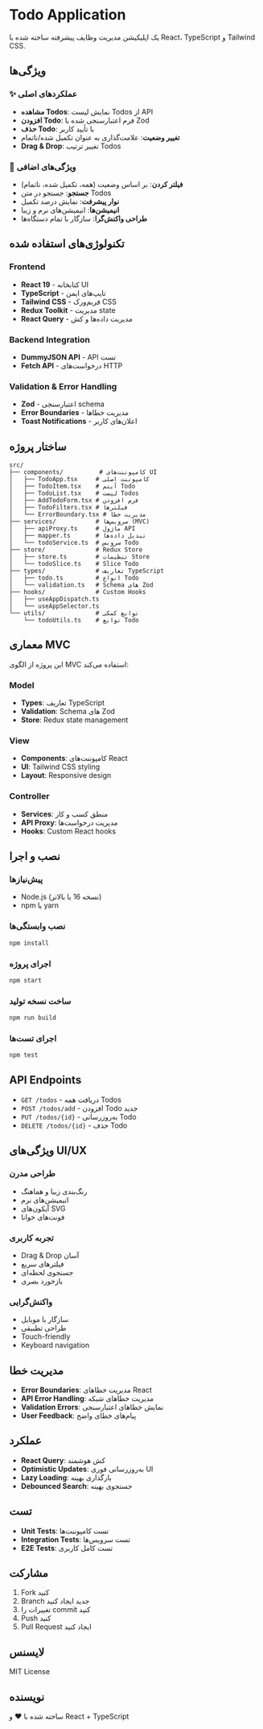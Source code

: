 # Todo Application

یک اپلیکیشن مدیریت وظایف پیشرفته ساخته شده با React، TypeScript و Tailwind CSS.

## ویژگی‌ها

### ✨ عملکردهای اصلی
- **مشاهده Todos**: نمایش لیست Todos از API
- **افزودن Todo**: فرم اعتبارسنجی شده با Zod
- **حذف Todo**: با تأیید کاربر
- **تغییر وضعیت**: علامت‌گذاری به عنوان تکمیل شده/ناتمام
- **Drag & Drop**: تغییر ترتیب Todos

### 🎨 ویژگی‌های اضافی
- **فیلتر کردن**: بر اساس وضعیت (همه، تکمیل شده، ناتمام)
- **جستجو**: جستجو در متن Todos
- **نوار پیشرفت**: نمایش درصد تکمیل
- **انیمیشن‌ها**: انیمیشن‌های نرم و زیبا
- **طراحی واکنش‌گرا**: سازگار با تمام دستگاه‌ها

## تکنولوژی‌های استفاده شده

### Frontend
- **React 19** - کتابخانه UI
- **TypeScript** - تایپ‌های ایمن
- **Tailwind CSS** - فریم‌ورک CSS
- **Redux Toolkit** - مدیریت state
- **React Query** - مدیریت داده‌ها و کش

### Backend Integration
- **DummyJSON API** - API تست
- **Fetch API** - درخواست‌های HTTP

### Validation & Error Handling
- **Zod** - اعتبارسنجی schema
- **Error Boundaries** - مدیریت خطاها
- **Toast Notifications** - اعلان‌های کاربر

## ساختار پروژه

```
src/
├── components/          # کامپوننت‌های UI
│   ├── TodoApp.tsx     # کامپوننت اصلی
│   ├── TodoItem.tsx    # آیتم Todo
│   ├── TodoList.tsx    # لیست Todos
│   ├── AddTodoForm.tsx # فرم افزودن
│   ├── TodoFilters.tsx # فیلترها
│   └── ErrorBoundary.tsx # مدیریت خطا
├── services/           # سرویس‌ها (MVC)
│   ├── apiProxy.ts     # ماژول API
│   ├── mapper.ts       # تبدیل داده‌ها
│   └── todoService.ts  # سرویس Todo
├── store/              # Redux Store
│   ├── store.ts        # تنظیمات Store
│   └── todoSlice.ts    # Slice Todo
├── types/              # تعاریف TypeScript
│   ├── todo.ts         # انواع Todo
│   └── validation.ts   # Schema های Zod
├── hooks/              # Custom Hooks
│   ├── useAppDispatch.ts
│   └── useAppSelector.ts
└── utils/              # توابع کمکی
    └── todoUtils.ts    # توابع Todo
```

## معماری MVC

این پروژه از الگوی MVC استفاده می‌کند:

### Model
- **Types**: تعاریف TypeScript
- **Validation**: Schema های Zod
- **Store**: Redux state management

### View
- **Components**: کامپوننت‌های React
- **UI**: Tailwind CSS styling
- **Layout**: Responsive design

### Controller
- **Services**: منطق کسب و کار
- **API Proxy**: مدیریت درخواست‌ها
- **Hooks**: Custom React hooks

## نصب و اجرا

### پیش‌نیازها
- Node.js (نسخه 16 یا بالاتر)
- npm یا yarn

### نصب وابستگی‌ها
```bash
npm install
```

### اجرای پروژه
```bash
npm start
```

### ساخت نسخه تولید
```bash
npm run build
```

### اجرای تست‌ها
```bash
npm test
```

## API Endpoints

- `GET /todos` - دریافت همه Todos
- `POST /todos/add` - افزودن Todo جدید
- `PUT /todos/{id}` - به‌روزرسانی Todo
- `DELETE /todos/{id}` - حذف Todo

## ویژگی‌های UI/UX

### طراحی مدرن
- رنگ‌بندی زیبا و هماهنگ
- انیمیشن‌های نرم
- آیکون‌های SVG
- فونت‌های خوانا

### تجربه کاربری
- Drag & Drop آسان
- فیلترهای سریع
- جستجوی لحظه‌ای
- بازخورد بصری

### واکنش‌گرایی
- سازگار با موبایل
- طراحی تطبیقی
- Touch-friendly
- Keyboard navigation

## مدیریت خطا

- **Error Boundaries**: مدیریت خطاهای React
- **API Error Handling**: مدیریت خطاهای شبکه
- **Validation Errors**: نمایش خطاهای اعتبارسنجی
- **User Feedback**: پیام‌های خطای واضح

## عملکرد

- **React Query**: کش هوشمند
- **Optimistic Updates**: به‌روزرسانی فوری UI
- **Lazy Loading**: بارگذاری بهینه
- **Debounced Search**: جستجوی بهینه

## تست

- **Unit Tests**: تست کامپوننت‌ها
- **Integration Tests**: تست سرویس‌ها
- **E2E Tests**: تست کامل کاربری

## مشارکت

1. Fork کنید
2. Branch جدید ایجاد کنید
3. تغییرات را commit کنید
4. Push کنید
5. Pull Request ایجاد کنید

## لایسنس

MIT License

## نویسنده

ساخته شده با ❤️ و React + TypeScript

